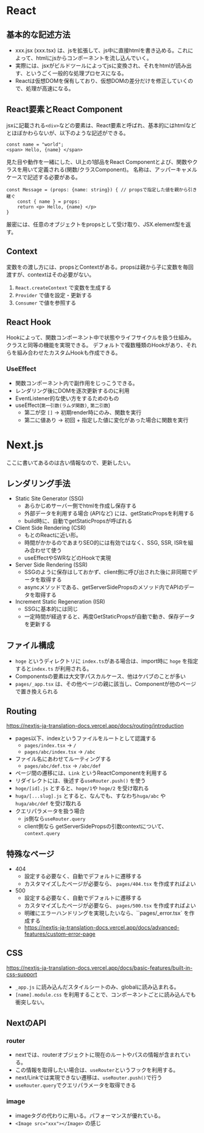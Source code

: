 # React

## 基本的な記述方法
- xxx.jsx (xxx.tsx) は、jsを拡張して、js中に直接htmlを書き込める。これによって、htmlにjsからコンポーネントを流し込んでいく。
- 実際には、jsxがビルドツールによってjsに変換され、それをhtmlが読み出す、というごく一般的な処理プロセスになる。
- Reactは仮想DOMを保有しており、仮想DOMの差分だけを修正していくので、処理が高速になる。

## React要素とReact Component
jsxに記載される`<div>`などの要素は、React要素と呼ばれ、基本的にはhtmlなどとほぼかわらないが、以下のような記述ができる。

```
const name = "world";
<span> Hello, {name} </span>
```

見た目や動作を一緒にした、UI上の1部品をReact Componentとよび、関数やクラスを用いて定義される(関数/クラスComponent)。
名称は、アッパーキャメルケースで記述する必要がある。

```
const Message = (props: {name: string}) { // propsで指定した値を親から引き継ぐ
    const { name } = props:
    return <p> Hello, {name} </p>
}

```

厳密には、任意のオブジェクトをpropsとして受け取り、JSX.element型を返す。

## Context
変数をの渡し方には、propsとContextがある。propsは親から子に変数を毎回渡すが、contextはその必要がない。
1. `React.createContext` で変数を生成する
2. `Provider` で値を設定・更新する
3. `Consumer` で値を参照する

## React Hook
Hookによって、関数コンポーネント中で状態やライフサイクルを扱う仕組み。クラスと同等の機能を実現できる。
デフォルトで複数種類のHookがあり、それらを組み合わせたカスタムHookも作成できる。

### UseEffect
- 関数コンポーネント内で副作用をじっこうできる。
- レンダリング後にDOMを逐次更新するのに利用
- EventListener的な使い方をするためのもの
- useEffect(`第一引数(ラムダ関数)`, `第二引数`)
    - 第二が空 `[]` -> 初期render時にのみ、関数を実行
    - 第二に値あり -> 初回 + 指定した値に変化があった場合に関数を実行



# Next.js

ここに書いてあるのは古い情報なので、更新したい。

## レンダリング手法
- Static Site Generator (SSG)
    - あらかじめサーバー側でhtmlを作成し保存する
    - 外部データを利用する場合 (APIなど) には、getStaticPropsを利用する
    - build時に、自動でgetStaticPropsが呼ばれる
- Client Side Rendering (CSR)
    - もとのReactに近い形。
    - 時間がかかるのであまりSEO的には有効ではなく、SSG, SSR, ISRを組み合わせて使う
    - useEffectやSWRなどのHookで実現
- Server Side Rendering (SSR)
    - SSGのように保存はしておかず、client側に呼び出された後に非同期でデータを取得する
    - asyncメソッドである、getServerSidePropsのメソッド内でAPIのデータを取得する
- Increment Static Regeneration (ISR)
    - SSGに基本的には同じ
    - 一定時間が経過すると、再度GetStaticPropsが自動で動き、保存データを更新する

## ファイル構成
- `hoge` というディレクトリに `index.ts`がある場合は、import時に `hoge` を指定すると`index.ts` が利用される。
- Componentsの要素は大文字パスカルケース、他はケバブのことが多い
- `pages/_app.tsx` は、その他ページの親に該当し、Componentが他のページで置き換えられる

## Routing
https://nextjs-ja-translation-docs.vercel.app/docs/routing/introduction

- pages以下、indexというファイルをルートとして認識する
    - `pages/index.tsx` -> `/`
    - `pages/abc/index.tsx` -> `/abc`
- ファイル名にあわせてルーティングする
    - `pages/abc/def.tsx` -> `/abc/def`
- ページ間の遷移には、`Link` というReactComponentを利用する
- リダイレクトには、後述する`useRouter.push()` を使う
- `hoge/[id].js` とすると、`hoge/1`や `hoge/2` を受け取れる
- `huga/[...slug].js` とすると、なんでも、すなわち`huga/abc` や `huga/abc/def` を受け取れる
- クエリパラメータを扱う場合
    - js側なら`useRouter.query`
    - client側なら getServerSidePropsの引数contextについて、`context.query`

## 特殊なページ
- 404
    - 設定する必要なく、自動でデフォルトに遷移する
    - カスタマイズしたページが必要なら、 `pages/404.tsx` を作成すればよい
- 500
    - 設定する必要なく、自動でデフォルトに遷移する
    - カスタマイズしたページが必要なら、 `pages/500.tsx` を作成すればよい
    - 明確にエラーハンドリングを実現したいなら、``pages/_error.tsx` を作成する
    - https://nextjs-ja-translation-docs.vercel.app/docs/advanced-features/custom-error-page

## CSS
https://nextjs-ja-translation-docs.vercel.app/docs/basic-features/built-in-css-support
- `_app.js` に読み込んだスタイルシートのみ、globalに読み込まれる。
- `[name].module.css` を利用することで、コンポーネントごとに読み込んでも衝突しない。

## NextのAPI
### router
- nextでは、routerオブジェクトに現在のルートやパスの情報が含まれている。
- この情報を取得したい場合は、`useRouter`というフックを利用する。
- next/Linkでは実現できない遷移は、`useRouter.push()`で行う
- `useRouter.query`でクエリパラメータを取得できる
### image
- imageタグの代わりに用いる。パフォーマンスが優れている。
- `<Image src="xxx"></Image>` の感じ
